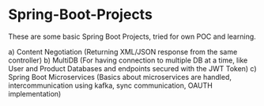 # Spring-Boot-Projects
These are some basic Spring Boot Projects, tried for own POC and learning.

a) Content Negotiation (Returning XML/JSON response from the same controller)
b) MultiDB (For having connection to multiple DB at a time, like User and Product Databases and endpoints secured with the JWT Token)
c) Spring Boot Microservices (Basics about microservices are handled, intercommunication using kafka, sync communication, OAUTH        implementation)
